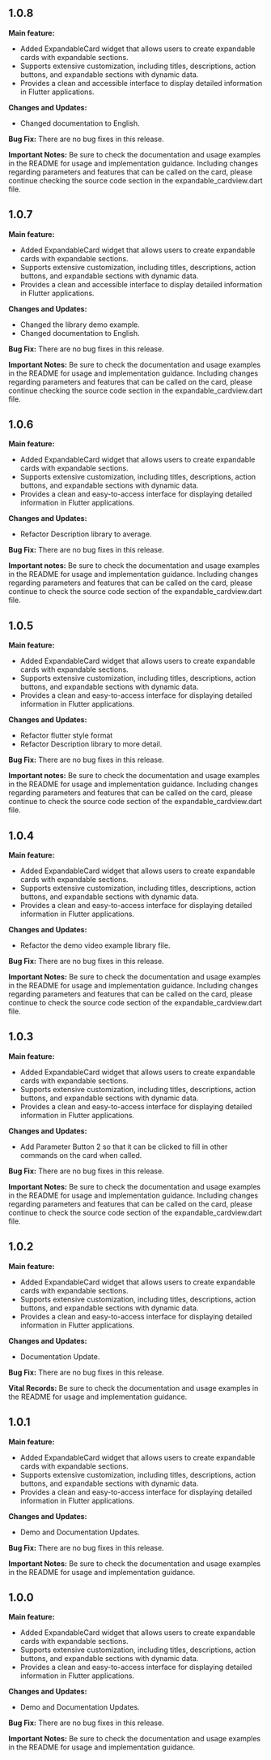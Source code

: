## 1.0.8

**Main feature:**
- Added ExpandableCard widget that allows users to create expandable cards with expandable sections.
- Supports extensive customization, including titles, descriptions, action buttons, and expandable sections with dynamic data.
- Provides a clean and accessible interface to display detailed information in Flutter applications.

**Changes and Updates:**
- Changed documentation to English.

**Bug Fix:**
There are no bug fixes in this release.

**Important Notes:**
Be sure to check the documentation and usage examples in the README for usage and implementation guidance. Including changes regarding parameters and features that can be called on the card, please continue checking the source code section in the expandable_cardview.dart file.

## 1.0.7

**Main feature:**
- Added ExpandableCard widget that allows users to create expandable cards with expandable sections.
- Supports extensive customization, including titles, descriptions, action buttons, and expandable sections with dynamic data.
- Provides a clean and accessible interface to display detailed information in Flutter applications.

**Changes and Updates:**
- Changed the library demo example.
- Changed documentation to English.

**Bug Fix:**
There are no bug fixes in this release.

**Important Notes:**
Be sure to check the documentation and usage examples in the README for usage and implementation guidance. Including changes regarding parameters and features that can be called on the card, please continue checking the source code section in the expandable_cardview.dart file.

## 1.0.6

**Main feature:**
- Added ExpandableCard widget that allows users to create expandable cards with expandable sections.
- Supports extensive customization, including titles, descriptions, action buttons, and expandable sections with dynamic data.
- Provides a clean and easy-to-access interface for displaying detailed information in Flutter applications.

**Changes and Updates:**
- Refactor Description library to average.

**Bug Fix:**
There are no bug fixes in this release.

**Important notes:**
Be sure to check the documentation and usage examples in the README for usage and implementation guidance. Including changes regarding parameters and features that can be called on the card, please continue to check the source code section of the expandable_cardview.dart file.

## 1.0.5

**Main feature:**
- Added ExpandableCard widget that allows users to create expandable cards with expandable sections.
- Supports extensive customization, including titles, descriptions, action buttons, and expandable sections with dynamic data.
- Provides a clean and easy-to-access interface for displaying detailed information in Flutter applications.

**Changes and Updates:**
- Refactor flutter style format
- Refactor Description library to more detail.

**Bug Fix:**
There are no bug fixes in this release.

**Important notes:**
Be sure to check the documentation and usage examples in the README for usage and implementation guidance. Including changes regarding parameters and features that can be called on the card, please continue to check the source code section of the expandable_cardview.dart file.

## 1.0.4

**Main feature:**
- Added ExpandableCard widget that allows users to create expandable cards with expandable sections.
- Supports extensive customization, including titles, descriptions, action buttons, and expandable sections with dynamic data.
- Provides a clean and easy-to-access interface for displaying detailed information in Flutter applications.

**Changes and Updates:**
- Refactor the demo video example library file.

**Bug Fix:**
There are no bug fixes in this release.

**Important Notes:**
Be sure to check the documentation and usage examples in the README for usage and implementation guidance. Including changes regarding parameters and features that can be called on the card, please continue to check the source code section of the expandable_cardview.dart file.

## 1.0.3

**Main feature:**
- Added ExpandableCard widget that allows users to create expandable cards with expandable sections.
- Supports extensive customization, including titles, descriptions, action buttons, and expandable sections with dynamic data.
- Provides a clean and easy-to-access interface for displaying detailed information in Flutter applications.

**Changes and Updates:**
- Add Parameter Button 2 so that it can be clicked to fill in other commands on the card when called.

**Bug Fix:**
There are no bug fixes in this release.

**Important Notes:**
Be sure to check the documentation and usage examples in the README for usage and implementation guidance. Including changes regarding parameters and features that can be called on the card, please continue to check the source code section of the expandable_cardview.dart file.

## 1.0.2

**Main feature:**
- Added ExpandableCard widget that allows users to create expandable cards with expandable sections.
- Supports extensive customization, including titles, descriptions, action buttons, and expandable sections with dynamic data.
- Provides a clean and easy-to-access interface for displaying detailed information in Flutter applications.

**Changes and Updates:**
- Documentation Update.

**Bug Fix:**
There are no bug fixes in this release.

**Vital Records:**
Be sure to check the documentation and usage examples in the README for usage and implementation guidance.

## 1.0.1

**Main feature:**
- Added ExpandableCard widget that allows users to create expandable cards with expandable sections.
- Supports extensive customization, including titles, descriptions, action buttons, and expandable sections with dynamic data.
- Provides a clean and easy-to-access interface for displaying detailed information in Flutter applications.

**Changes and Updates:**
- Demo and Documentation Updates.

**Bug Fix:**
There are no bug fixes in this release.

**Important Notes:**
Be sure to check the documentation and usage examples in the README for usage and implementation guidance.

## 1.0.0

**Main feature:**
- Added ExpandableCard widget that allows users to create expandable cards with expandable sections.
- Supports extensive customization, including titles, descriptions, action buttons, and expandable sections with dynamic data.
- Provides a clean and easy-to-access interface for displaying detailed information in Flutter applications.

**Changes and Updates:**
- Demo and Documentation Updates.

**Bug Fix:**
There are no bug fixes in this release.

**Important Notes:**
Be sure to check the documentation and usage examples in the README for usage and implementation guidance.

